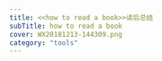 ```yaml
---
title: <<how to read a book>>读后总结
subTitle: how to read a book
cover: WX20181213-144309.png
category: "tools"
---
```

